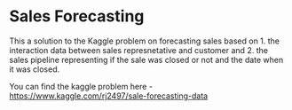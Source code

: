 # Sales Forecasting
This a solution to the Kaggle problem on forecasting sales based on 1. the interaction data between sales represnetative and customer and 2. the sales pipeline representing if the sale was closed or not and the date when it was closed.

You can find the kaggle problem here - https://www.kaggle.com/rj2497/sale-forecasting-data